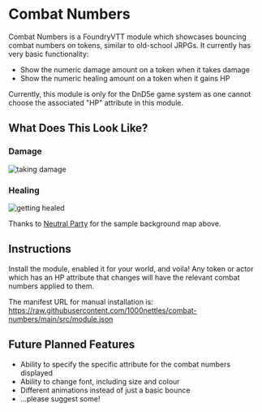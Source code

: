 # Combat Numbers

Combat Numbers is a FoundryVTT module which showcases bouncing combat numbers on tokens, similar to old-school JRPGs. It currently has very basic functionality:

* Show the numeric damage amount on a token when it takes damage
* Show the numeric healing amount on a token when it gains HP

Currently, this module is only for the DnD5e game system as one cannot choose the associated "HP" attribute in this module.

## What Does This Look Like?

### Damage  
![taking damage](img/preview1.gif)

### Healing 
![getting healed](img/preview2.gif)

Thanks to [Neutral Party](https://www.patreon.com/neutralparty) for the sample background map above.

## Instructions

Install the module, enabled it for your world, and voila! Any token or actor which has an HP attribute that changes will have the relevant combat numbers applied to them.

The manifest URL for manual installation is: https://raw.githubusercontent.com/1000nettles/combat-numbers/main/src/module.json

## Future Planned Features

* Ability to specify the specific attribute for the combat numbers displayed
* Ability to change font, including size and colour
* Different animations instead of just a basic bounce
* ...please suggest some!

